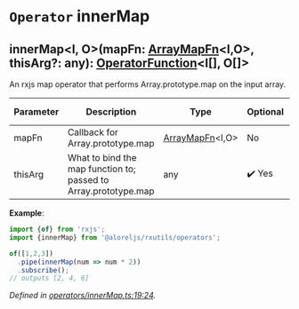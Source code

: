 # `Operator` innerMap

## innerMap\<I, O>(mapFn: [ArrayMapFn](https://github.com/Alorel/rxutils/blob/bc77141/src/types/ArrayMapFn.ts#L2)\<I,O>, thisArg?: any): [OperatorFunction](https://rxjs.dev/api/index/interface/OperatorFunction)\<I[], O[]>

An rxjs map operator that performs Array.prototype.map on the input array.

| **Parameter** | **Description** | **Type** | **Optional** | **Default value** |
|---------------|-----------------|----------|--------------|-------------------|
| mapFn | Callback for Array.prototype.map | [ArrayMapFn](https://github.com/Alorel/rxutils/blob/bc77141/src/types/ArrayMapFn.ts#L2)\<I,O> | No |  |
| thisArg | What to bind the map function to; passed to Array.prototype.map | any | :heavy_check_mark: Yes |  |

**Example**:
```typescript
import {of} from 'rxjs';
import {innerMap} from '@aloreljs/rxutils/operators';

of([1,2,3])
  .pipe(innerMap(num => num * 2))
  .subscribe();
// outputs [2, 4, 6]
```

*Defined in [operators/innerMap.ts:19:24](https://github.com/Alorel/rxutils/blob/bc77141/src/operators/innerMap.ts#L19).*